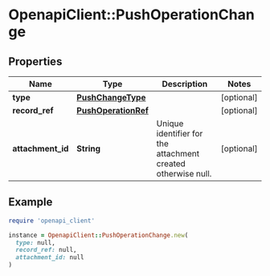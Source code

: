 # OpenapiClient::PushOperationChange

## Properties

| Name | Type | Description | Notes |
| ---- | ---- | ----------- | ----- |
| **type** | [**PushChangeType**](PushChangeType.md) |  | [optional] |
| **record_ref** | [**PushOperationRef**](PushOperationRef.md) |  | [optional] |
| **attachment_id** | **String** | Unique identifier for the attachment created otherwise null. | [optional] |

## Example

```ruby
require 'openapi_client'

instance = OpenapiClient::PushOperationChange.new(
  type: null,
  record_ref: null,
  attachment_id: null
)
```


